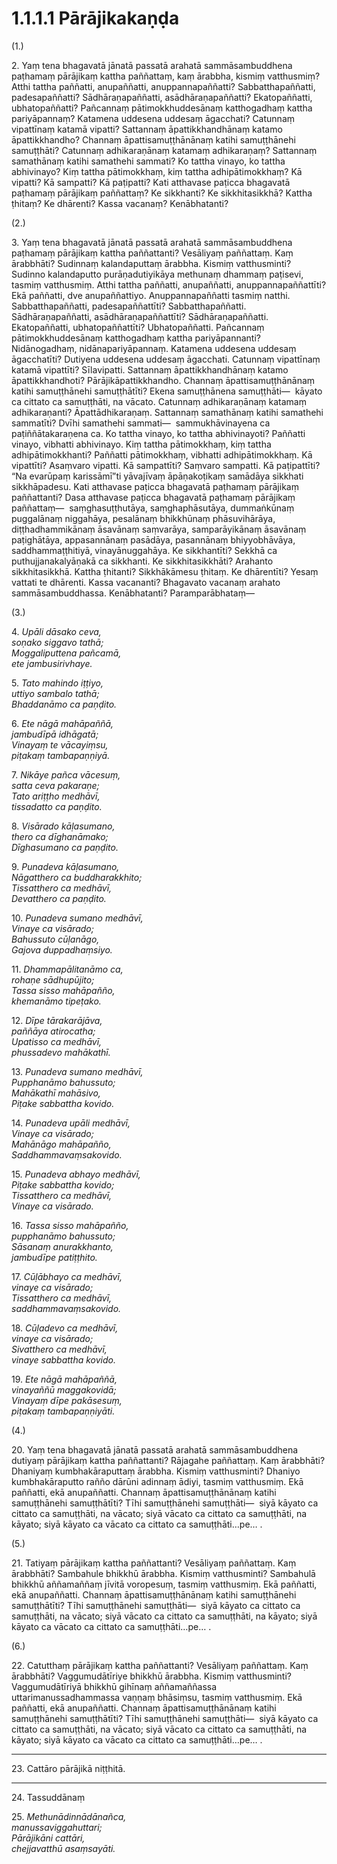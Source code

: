 # 1.1.1.1 Pārājikakaṇḍa

(1.)

2\. Yaṃ tena bhagavatā jānatā passatā arahatā sammāsambuddhena paṭhamaṃ pārājikaṃ kattha paññattaṃ, kaṃ ārabbha, kismiṃ vatthusmiṃ? Atthi tattha paññatti, anupaññatti, anuppannapaññatti? Sabbatthapaññatti, padesapaññatti? Sādhāraṇapaññatti, asādhāraṇapaññatti? Ekatopaññatti, ubhatopaññatti? Pañcannaṃ pātimokkhuddesānaṃ katthogadhaṃ kattha pariyāpannaṃ? Katamena uddesena uddesaṃ āgacchati? Catunnaṃ vipattīnaṃ katamā vipatti? Sattannaṃ āpattikkhandhānaṃ katamo āpattikkhandho? Channaṃ āpattisamuṭṭhānānaṃ katihi samuṭṭhānehi samuṭṭhāti? Catunnaṃ adhikaraṇānaṃ katamaṃ adhikaraṇaṃ? Sattannaṃ samathānaṃ katihi samathehi sammati? Ko tattha vinayo, ko tattha abhivinayo? Kiṃ tattha pātimokkhaṃ, kiṃ tattha adhipātimokkhaṃ? Kā vipatti? Kā sampatti? Kā paṭipatti? Kati atthavase paṭicca bhagavatā paṭhamaṃ pārājikaṃ paññattaṃ? Ke sikkhanti? Ke sikkhitasikkhā? Kattha ṭhitaṃ? Ke dhārenti? Kassa vacanaṃ? Kenābhatanti?

(2.)

3\. Yaṃ tena bhagavatā jānatā passatā arahatā sammāsambuddhena paṭhamaṃ pārājikaṃ kattha paññattanti? Vesāliyaṃ paññattaṃ. Kaṃ ārabbhāti? Sudinnaṃ kalandaputtaṃ ārabbha. Kismiṃ vatthusminti? Sudinno kalandaputto purāṇadutiyikāya methunaṃ dhammaṃ paṭisevi, tasmiṃ vatthusmiṃ. Atthi tattha paññatti, anupaññatti, anuppannapaññattīti? Ekā paññatti, dve anupaññattiyo. Anuppannapaññatti tasmiṃ natthi. Sabbatthapaññatti, padesapaññattīti? Sabbatthapaññatti. Sādhāraṇapaññatti, asādhāraṇapaññattīti? Sādhāraṇapaññatti. Ekatopaññatti, ubhatopaññattīti? Ubhatopaññatti. Pañcannaṃ pātimokkhuddesānaṃ katthogadhaṃ kattha pariyāpannanti? Nidānogadhaṃ, nidānapariyāpannaṃ. Katamena uddesena uddesaṃ āgacchatīti? Dutiyena uddesena uddesaṃ āgacchati. Catunnaṃ vipattīnaṃ katamā vipattīti? Sīlavipatti. Sattannaṃ āpattikkhandhānaṃ katamo āpattikkhandhoti? Pārājikāpattikkhandho. Channaṃ āpattisamuṭṭhānānaṃ katihi samuṭṭhānehi samuṭṭhātīti? Ekena samuṭṭhānena samuṭṭhāti—  kāyato ca cittato ca samuṭṭhāti, na vācato. Catunnaṃ adhikaraṇānaṃ katamaṃ adhikaraṇanti? Āpattādhikaraṇaṃ. Sattannaṃ samathānaṃ katihi samathehi sammatīti? Dvīhi samathehi sammati—  sammukhāvinayena ca paṭiññātakaraṇena ca. Ko tattha vinayo, ko tattha abhivinayoti? Paññatti vinayo, vibhatti abhivinayo. Kiṃ tattha pātimokkhaṃ, kiṃ tattha adhipātimokkhanti? Paññatti pātimokkhaṃ, vibhatti adhipātimokkhaṃ. Kā vipattīti? Asaṃvaro vipatti. Kā sampattīti? Saṃvaro sampatti. Kā paṭipattīti? “Na evarūpaṃ karissāmī”ti yāvajīvaṃ āpāṇakoṭikaṃ samādāya sikkhati sikkhāpadesu. Kati atthavase paṭicca bhagavatā paṭhamaṃ pārājikaṃ paññattanti? Dasa atthavase paṭicca bhagavatā paṭhamaṃ pārājikaṃ paññattaṃ—  saṃghasuṭṭhutāya, saṃghaphāsutāya, dummaṅkūnaṃ puggalānaṃ niggahāya, pesalānaṃ bhikkhūnaṃ phāsuvihārāya, diṭṭhadhammikānaṃ āsavānaṃ saṃvarāya, samparāyikānaṃ āsavānaṃ paṭighātāya, appasannānaṃ pasādāya, pasannānaṃ bhiyyobhāvāya, saddhammaṭṭhitiyā, vinayānuggahāya. Ke sikkhantīti? Sekkhā ca puthujjanakalyāṇakā ca sikkhanti. Ke sikkhitasikkhāti? Arahanto sikkhitasikkhā. Kattha ṭhitanti? Sikkhākāmesu ṭhitaṃ. Ke dhārentīti? Yesaṃ vattati te dhārenti. Kassa vacananti? Bhagavato vacanaṃ arahato sammāsambuddhassa. Kenābhatanti? Paramparābhataṃ—

(3.)

4\. _Upāli dāsako ceva,_  
_soṇako siggavo tathā;_  
_Moggaliputtena pañcamā,_  
_ete jambusirivhaye._  

5\. _Tato mahindo iṭṭiyo,_  
_uttiyo sambalo tathā;_  
_Bhaddanāmo ca paṇḍito._  

6\. _Ete nāgā mahāpaññā,_  
_jambudīpā idhāgatā;_  
_Vinayaṃ te vācayiṃsu,_  
_piṭakaṃ tambapaṇṇiyā._  

7\. _Nikāye pañca vācesuṃ,_  
_satta ceva pakaraṇe;_  
_Tato ariṭṭho medhāvī,_  
_tissadatto ca paṇḍito._  

8\. _Visārado kāḷasumano,_  
_thero ca dīghanāmako;_  
_Dīghasumano ca paṇḍito._  

9\. _Punadeva kāḷasumano,_  
_Nāgatthero ca buddharakkhito;_  
_Tissatthero ca medhāvī,_  
_Devatthero ca paṇḍito._  

10\. _Punadeva sumano medhāvī,_  
_Vinaye ca visārado;_  
_Bahussuto cūḷanāgo,_  
_Gajova duppadhaṃsiyo._  

11\. _Dhammapālitanāmo ca,_  
_rohaṇe sādhupūjito;_  
_Tassa sisso mahāpañño,_  
_khemanāmo tipeṭako._  

12\. _Dīpe tārakarājāva,_  
_paññāya atirocatha;_  
_Upatisso ca medhāvī,_  
_phussadevo mahākathī._  

13\. _Punadeva sumano medhāvī,_  
_Pupphanāmo bahussuto;_  
_Mahākathī mahāsivo,_  
_Piṭake sabbattha kovido._  

14\. _Punadeva upāli medhāvī,_  
_Vinaye ca visārado;_  
_Mahānāgo mahāpañño,_  
_Saddhammavaṃsakovido._  

15\. _Punadeva abhayo medhāvī,_  
_Piṭake sabbattha kovido;_  
_Tissatthero ca medhāvī,_  
_Vinaye ca visārado._  

16\. _Tassa sisso mahāpañño,_  
_pupphanāmo bahussuto;_  
_Sāsanaṃ anurakkhanto,_  
_jambudīpe patiṭṭhito._  

17\. _Cūḷābhayo ca medhāvī,_  
_vinaye ca visārado;_  
_Tissatthero ca medhāvī,_  
_saddhammavaṃsakovido._  

18\. _Cūḷadevo ca medhāvī,_  
_vinaye ca visārado;_  
_Sivatthero ca medhāvī,_  
_vinaye sabbattha kovido._  

19\. _Ete nāgā mahāpaññā,_  
_vinayaññū maggakovidā;_  
_Vinayaṃ dīpe pakāsesuṃ,_  
_piṭakaṃ tambapaṇṇiyāti._  

(4.)

20\. Yaṃ tena bhagavatā jānatā passatā arahatā sammāsambuddhena dutiyaṃ pārājikaṃ kattha paññattanti? Rājagahe paññattaṃ. Kaṃ ārabbhāti? Dhaniyaṃ kumbhakāraputtaṃ ārabbha. Kismiṃ vatthusminti? Dhaniyo kumbhakāraputto rañño dārūni adinnaṃ ādiyi, tasmiṃ vatthusmiṃ. Ekā paññatti, ekā anupaññatti. Channaṃ āpattisamuṭṭhānānaṃ katihi samuṭṭhānehi samuṭṭhātīti? Tīhi samuṭṭhānehi samuṭṭhāti—  siyā kāyato ca cittato ca samuṭṭhāti, na vācato; siyā vācato ca cittato ca samuṭṭhāti, na kāyato; siyā kāyato ca vācato ca cittato ca samuṭṭhāti…pe… .

(5.)

21\. Tatiyaṃ pārājikaṃ kattha paññattanti? Vesāliyaṃ paññattaṃ. Kaṃ ārabbhāti? Sambahule bhikkhū ārabbha. Kismiṃ vatthusminti? Sambahulā bhikkhū aññamaññaṃ jīvitā voropesuṃ, tasmiṃ vatthusmiṃ. Ekā paññatti, ekā anupaññatti. Channaṃ āpattisamuṭṭhānānaṃ katihi samuṭṭhānehi samuṭṭhātīti? Tīhi samuṭṭhānehi samuṭṭhāti—  siyā kāyato ca cittato ca samuṭṭhāti, na vācato; siyā vācato ca cittato ca samuṭṭhāti, na kāyato; siyā kāyato ca vācato ca cittato ca samuṭṭhāti…pe… .

(6.)

22\. Catutthaṃ pārājikaṃ kattha paññattanti? Vesāliyaṃ paññattaṃ. Kaṃ ārabbhāti? Vaggumudātīriye bhikkhū ārabbha. Kismiṃ vatthusminti? Vaggumudātīriyā bhikkhū gihīnaṃ aññamaññassa uttarimanussadhammassa vaṇṇaṃ bhāsiṃsu, tasmiṃ vatthusmiṃ. Ekā paññatti, ekā anupaññatti. Channaṃ āpattisamuṭṭhānānaṃ katihi samuṭṭhānehi samuṭṭhātīti? Tīhi samuṭṭhānehi samuṭṭhāti—  siyā kāyato ca cittato ca samuṭṭhāti, na vācato; siyā vācato ca cittato ca samuṭṭhāti, na kāyato; siyā kāyato ca vācato ca cittato ca samuṭṭhāti…pe… .

---

23\. Cattāro pārājikā niṭṭhitā.

---

24\. Tassuddānaṃ

25\. _Methunādinnādānañca,_  
_manussaviggahuttari;_  
_Pārājikāni cattāri,_  
_chejjavatthū asaṃsayāti._
